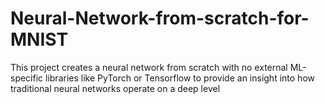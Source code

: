 # Neural-Network-from-scratch-for-MNIST
This project creates a neural network from scratch with no external ML-specific libraries like PyTorch or Tensorflow to provide an insight into how traditional neural networks operate on a deep level
